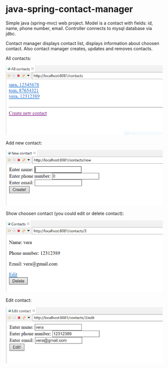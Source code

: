 # java-spring-contact-manager
Simple java (spring-mvc) web project. Model is a contact with fields: id, name, phone number, email. Controller connects to mysql database via jdbc.

Contact manager displays contact list, displays information about choosen contact. Also contact manager creates, updates and removes contacts.

All contacts:

![](https://github.com/deewanas/contact-manager-java-spring/blob/main/screenshots/1.PNG)

Add new contact:

![](https://github.com/deewanas/contact-manager-java-spring/blob/main/screenshots/2.PNG)

Show choosen contact (you could edit or delete contact):

![](https://github.com/deewanas/contact-manager-java-spring/blob/main/screenshots/3.PNG)

Edit contact:

![](https://github.com/deewanas/contact-manager-java-spring/blob/main/screenshots/4.PNG)
